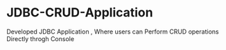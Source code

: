 # JDBC-CRUD-Application
Developed JDBC  Application , Where users  can Perform CRUD operations Directly throgh Console

